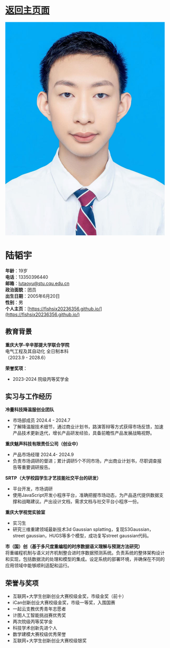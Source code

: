 # [返回主页面](https://fishsix20236356.github.io/)

![陆韬宇的照片](https://github.com/Fishsix20236356/Fishsix20236356.github.io/blob/master/document/picture/photo.jpg)<br>
# 陆韬宇

**年龄**：19岁  
**电话**：13350396440  
**邮箱**：lutaoyu@stu.cqu.edu.cn  
**政治面貌**：团员  
**出生日期**：2005年6月20日  
**性别**：男  
**个人主页**：[https://fishsix20236356.github.io/](https://fishsix20236356.github.io/)

## 教育背景

**重庆大学-辛辛那提大学联合学院**  
电气工程及其自动化 全日制本科  
（2023.9 - 2028.6）  

**荣誉奖项**：  
- 2023-2024 院级丙等奖学金

## 实习与工作经历

**冷量科技降温服创业团队**  
* 市场部成员  2024.4 - 2024.7  
* 了解降温服技术细节，通过商业计划书，路演答辩等方式获得市场反馈，加速产品技术更新迭代，增长产品研发经验，具备前瞻性产品发展战略视野。

**重庆魅声科技有限责任公司（创业中）**  
* 产品市场经理  2024.4- 2024.9  
* 负责市场调研的督进；累计调研5个不同市场，产出商业计划书，尽职调查报告等重要调研报告。

**SRTP（大学校园学生才艺技能社交平台的研发）**  
* 平台开发，市场调研  
* 使用JavaScript开发小程序平台，准确把握市场动态，为产品迭代提供数据支撑和战略建议。产出设计文档，需求文档与社交平台小程序一份。

**重庆大学视觉实验室**  
* 实习生  
* 研究三维重建领域最新技术3d Gaussian splatting，复现S3Gaussian，street gaussian，HUGS等多个模型，成功复写street gaussian代码。

**市（国）创（基于多尺度重编程的时序数据语义理解与预测方法研究）**  
将重编程机制与语义对齐机制整合进时序数据预测系统。负责系统的整体架构设计和实现，包括数据流的处理和模型的集成。设定系统的部署环境，并确保在不同的应用领域中能够顺利适配和运行。

## 荣誉与奖项

- 互联网+大学生创新创业大赛校级金奖，市级金奖（前十）
- iCan创新创业大赛校级金奖，市级一等奖，入围国赛
- 一起云支教优秀青年志愿者
- 计图人工智能挑战赛优秀奖
- 两次院级丙等奖学金
- 科技学术创新先进个人
- 数学建模大赛校级优秀荣誉
- 互联网+大学生创新创业大赛校级银奖
